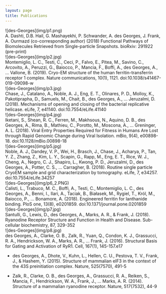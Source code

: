 ```yaml
---
layout: page
title: Publications
---
```


<div class="row">
  <div class="col-md-5" markdown="1">
  ![des-Georges](img/p1.png)<br>
  </div>
  <div class="col-md-7" markdown="1">
    A. Dashti, D.B. Hail, G. Mashayekhi, P. Schwander, A. des Georges, J. Frank, A. Ourmazd (co-corresponding author) (2018) Functional Pathways of Biomolecules Retrieved from Single-particle Snapshots. bioRxiv: 291922 (pre-print)
  </div>
</div>


<div class="row">
  <div class="col-md-5" markdown="1">
  ![des-Georges](img/p2.jpg)<br>
  </div>
  <div class="col-md-7" markdown="1">
    Montemiglio, L. C., Testi, C., Ceci, P., Falvo, E., Pitea, M., Savino, C., Arcovito, A., Peruzzi, G., Baiocco, P., Mancia, F., Boffi, A., des Georges, A., … Vallone, B. (2019). Cryo-EM structure of the human ferritin-transferrin receptor 1 complex. Nature communications, 10(1), 1121. doi:10.1038/s41467-019-09098-w
  </div>
</div>


<div class="row">
  <div class="col-md-5" markdown="1">
  ![des-Georges](img/p3.jpg)<br>
  </div>
  <div class="col-md-7" markdown="1">
    Chase, J., Catalano, A., Noble, A. J., Eng, E. T., Olinares, P. D., Molloy, K., Pakotiprapha, D., Samuels, M., Chait, B., des Georges, A., … Jeruzalmi, D. (2018). Mechanisms of opening and closing of the bacterial replicative helicase. eLife, 7, e41140. doi:10.7554/eLife.41140
  </div>
</div>

<div class="row">
  <div class="col-md-5" markdown="1">
  ![des-Georges](img/p4.jpg)<br>
  </div>
  <div class="col-md-7" markdown="1">
    Iketani, S., Shean, R. C., Ferren, M., Makhsous, N., Aquino, D. B., des Georges, A., Rima, B., Mathieu, C., Porotto, M., Moscona, A., … Greninger, A. L. (2018). Viral Entry Properties Required for Fitness in Humans Are Lost through Rapid Genomic Change during Viral Isolation. mBio, 9(4), e00898-18. doi:10.1128/mBio.00898-18
  </div>
</div>

<div class="row">
  <div class="col-md-5" markdown="1">
  ![des-Georges](img/p5.jpg)<br>
  </div>
  <div class="col-md-7" markdown="1">
    Noble, A. J., Dandey, V. P., Wei, H., Brasch, J., Chase, J., Acharya, P., Tan, Y. Z., Zhang, Z., Kim, L. Y., Scapin, G., Rapp, M., Eng, E. T., Rice, W. J., Cheng, A., Negro, C. J., Shapiro, L., Kwong, P. D., Jeruzalmi, D., des Georges, A., Potter, C. S., … Carragher, B. (2018). Routine single particle CryoEM sample and grid characterization by tomography. eLife, 7, e34257. doi:10.7554/eLife.34257
  </div>
</div>

<div class="row">
  <div class="col-md-5" markdown="1">
  ![des-Georges](img/p6_2.PNG)<br>
  </div>
  <div class="col-md-7" markdown="1">
    Calisti, L., Trabuco, M. C., Boffi, A., Testi, C., Montemiglio, L. C., des Georges, A., Benni, I., Ilari, A., Taciak, B., Białasek, M., Rygiel, T., Król, M., Baiocco, P., … Bonamore, A. (2018). Engineered ferritin for lanthanide binding. PloS one, 13(8), e0201859. doi:10.1371/journal.pone.0201859
  </div>
</div>


<div class="row">
  <div class="col-md-5" markdown="1">
  ![des-Georges](img/p7.jpg)<br>
  </div>
  <div class="col-md-7" markdown="1">
    Santulli, G., Lewis, D., des Georges, A., Marks, A. R., & Frank, J. (2018). Ryanodine Receptor Structure and Function in Health and Disease. Sub-cellular biochemistry, 87, 329-352
  </div>
</div>

<div class="row">
  <div class="col-md-5" markdown="1">
  ![des-Georges](img/p8.jpg)<br>
  </div>
  <div class="col-md-7" markdown="1">
    des Georges, A., Clarke, O. B., Zalk, R., Yuan, Q., Condon, K. J., Grassucci, R. A., Hendrickson, W. A., Marks, A. R., … Frank, J. (2016). Structural Basis for Gating and Activation of RyR1. Cell, 167(1), 145-157.e17
  </div>
</div>


- des Georges, A., Dhote, V., Kuhn, L., Hellen, C. U., Pestova, T. V., Frank, J., & Hashem, Y. (2015). Structure of mammalian eIF3 in the context of the 43S preinitiation complex. Nature, 525(7570), 491-5

- Zalk, R., Clarke, O. B., des Georges, A., Grassucci, R. A., Reiken, S., Mancia, F., Hendrickson, W. A., Frank, J., … Marks, A. R. (2014). Structure of a mammalian ryanodine receptor. Nature, 517(7532), 44-9
